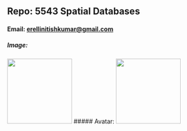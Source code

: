 ## Repo: 5543 Spatial Databases
#### Email: erellinitishkumar@gmail.com
##### Image:
<img src="https://avatars.githubusercontent.com/u/123429249?s=400&u=14de9d65d50dcf3d67a953dcec8c3139bd194aae&v=4" width="150">
##### Avatar:
<img src="https://avatars.githubusercontent.com/u/123429249?s=400&u=83450c37019653b62ab905d60c43c387a6e400b7&v=4" width="150">
